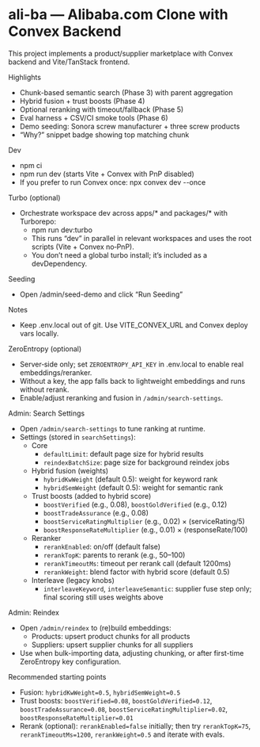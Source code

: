 # ali-ba — Alibaba.com Clone with Convex Backend

This project implements a product/supplier marketplace with Convex backend and Vite/TanStack frontend.

Highlights
- Chunk-based semantic search (Phase 3) with parent aggregation
- Hybrid fusion + trust boosts (Phase 4)
- Optional reranking with timeout/fallback (Phase 5)
- Eval harness + CSV/CI smoke tools (Phase 6)
- Demo seeding: Sonora screw manufacturer + three screw products
- “Why?” snippet badge showing top matching chunk

Dev
- npm ci
- npm run dev (starts Vite + Convex with PnP disabled)
- If you prefer to run Convex once: npx convex dev --once

Turbo (optional)
- Orchestrate workspace dev across apps/* and packages/* with Turborepo:
  - npm run dev:turbo
  - This runs “dev” in parallel in relevant workspaces and uses the root scripts (Vite + Convex no‑PnP).
  - You don’t need a global turbo install; it’s included as a devDependency.

Seeding
- Open /admin/seed-demo and click “Run Seeding”

Notes
- Keep .env.local out of git. Use VITE_CONVEX_URL and Convex deploy vars locally.

ZeroEntropy (optional)
- Server‑side only; set `ZEROENTROPY_API_KEY` in .env.local to enable real embeddings/reranker.
- Without a key, the app falls back to lightweight embeddings and runs without rerank.
- Enable/adjust reranking and fusion in `/admin/search-settings`.

Admin: Search Settings
- Open `/admin/search-settings` to tune ranking at runtime.
- Settings (stored in `searchSettings`):
  - Core
    - `defaultLimit`: default page size for hybrid results
    - `reindexBatchSize`: page size for background reindex jobs
  - Hybrid fusion (weights)
    - `hybridKwWeight` (default 0.5): weight for keyword rank
    - `hybridSemWeight` (default 0.5): weight for semantic rank
  - Trust boosts (added to hybrid score)
    - `boostVerified` (e.g., 0.08), `boostGoldVerified` (e.g., 0.12)
    - `boostTradeAssurance` (e.g., 0.08)
    - `boostServiceRatingMultiplier` (e.g., 0.02) × (serviceRating/5)
    - `boostResponseRateMultiplier` (e.g., 0.01) × (responseRate/100)
  - Reranker
    - `rerankEnabled`: on/off (default false)
    - `rerankTopK`: parents to rerank (e.g., 50–100)
    - `rerankTimeoutMs`: timeout per rerank call (default 1200ms)
    - `rerankWeight`: blend factor with hybrid score (default 0.5)
  - Interleave (legacy knobs)
    - `interleaveKeyword`, `interleaveSemantic`: supplier fuse step only; final scoring still uses weights above

Admin: Reindex
- Open `/admin/reindex` to (re)build embeddings:
  - Products: upsert product chunks for all products
  - Suppliers: upsert supplier chunks for all suppliers
- Use when bulk-importing data, adjusting chunking, or after first-time ZeroEntropy key configuration.

Recommended starting points
- Fusion: `hybridKwWeight=0.5`, `hybridSemWeight=0.5`
- Trust boosts: `boostVerified=0.08`, `boostGoldVerified=0.12`, `boostTradeAssurance=0.08`, `boostServiceRatingMultiplier=0.02`, `boostResponseRateMultiplier=0.01`
- Rerank (optional): `rerankEnabled=false` initially; then try `rerankTopK=75`, `rerankTimeoutMs=1200`, `rerankWeight=0.5` and iterate with evals.
